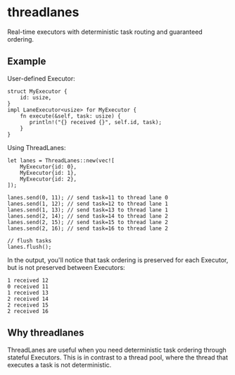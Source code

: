 # threadlanes

Real-time executors with deterministic task routing and guaranteed ordering.

## Example

User-defined Executor:
```
struct MyExecutor {
    id: usize,
}
impl LaneExecutor<usize> for MyExecutor {
    fn execute(&self, task: usize) {
       println!("{} received {}", self.id, task);
    }
}
```

Using ThreadLanes:
```
let lanes = ThreadLanes::new(vec![
    MyExecutor{id: 0},
    MyExecutor{id: 1},
    MyExecutor{id: 2},
]);

lanes.send(0, 11); // send task=11 to thread lane 0
lanes.send(1, 12); // send task=12 to thread lane 1
lanes.send(1, 13); // send task=13 to thread lane 1
lanes.send(2, 14); // send task=14 to thread lane 2
lanes.send(2, 15); // send task=15 to thread lane 2
lanes.send(2, 16); // send task=16 to thread lane 2

// flush tasks
lanes.flush();
```

In the output, you'll notice that task ordering is preserved for each Executor, but is not preserved between Executors:
```
1 received 12
0 received 11
1 received 13
2 received 14
2 received 15
2 received 16
```

## Why threadlanes

ThreadLanes are useful when you need deterministic task ordering through stateful Executors.
This is in contrast to a thread pool, where the thread that executes a task is not deterministic.
